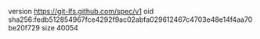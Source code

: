 version https://git-lfs.github.com/spec/v1
oid sha256:fedb512854967fce4292f9ac02abfa029612467c4703e48e14f4aa70be20f729
size 40054
